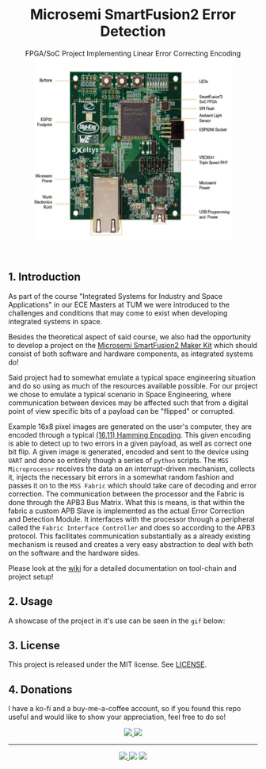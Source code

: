 <h1 align="center">Microsemi SmartFusion2 Error Detection</h1>
<p align="center">
  FPGA/SoC Project Implementing Linear Error Correcting Encoding
  <img src=".github/assets/board_image.png" align="middle" alt="title"
       width="400"
       height="370">
  </center>
</p>
<br>

## 1. Introduction
As part of the course "Integrated Systems for Industry and Space Applications" in our
ECE Masters at TUM we were
introduced to the challenges and conditions that may come to exist when developing
integrated systems in space.

Besides the theoretical aspect of said course, we also had the opportunity to develop
a project on the [Microsemi SmartFusion2 Maker Kit](https://www.microchip.com/en-us/products/fpgas-and-plds/system-on-chip-fpgas/smartfusion-2-fpgas)
which should consist of both software and hardware components, as integrated
systems do!

Said project had to somewhat emulate a typical space engineering situation and do so
using as much of the resources available possible. For our project we chose to emulate
a typical scenario in Space Engineering, where communication between devices may be affected
such that from a digital point of view specific bits of a payload can be "flipped" or corrupted.

Example 16x8 pixel images are generated on the user's computer,
they are encoded through a typical [(16,11) Hamming Encoding](https://en.wikipedia.org/wiki/Hamming_code).
This given encoding is able to detect up to two errors in a given payload, as well as correct one bit flip. A given image is generated, encoded and sent to the device using `UART` and done so entirely though a series of `python` scripts. The `MSS Microprocessr`  receives the data on an interrupt-driven mechanism, collects it, injects the necessary bit errors in a somewhat random fashion and passes it on to the `MSS Fabric` which should take care of decoding and error correction. The communication between the processor and the Fabric is done through the APB3 Bus Matrix.  What this is means, is that within the fabric a custom APB Slave is implemented as the actual Error Correction and Detection Module. It interfaces with the processor through a peripheral called the `Fabric Interface Controller` and does so according to the APB3 protocol. This facilitates communication substantially as a already existing mechanism is reused and creates a very easy abstraction to deal with both on the software and the hardware sides.

Please look at the [wiki](https://github.com/duclos-cavalcanti/microsemi-error-detection/wiki) for a detailed documentation on tool-chain and project setup!

## 2. Usage
A showcase of the project in it's use can be seen in the `gif` below:


## 3. License
This project is released under the MIT license. See [LICENSE](LICENSE).

## 4. Donations
I have a ko-fi and a buy-me-a-coffee account, so if you found this repo useful and would like to show your appreciation, feel free to do so!

<p align="center">
<a href="https://ko-fi.com/duclos">
<img src="https://img.shields.io/badge/donation-ko--fi-red.svg">
</a>

<a href="https://www.buymeacoffee.com/danielduclos">
<img src="https://img.shields.io/badge/donation-buy--me--coffee-green.svg">
</a>

</p>

---
<p align="center">
<a href="https://github.com/duclos-cavalcanti/templates/LICENSE">
  <img src="https://img.shields.io/badge/license-MIT-blue.svg" />
</a>
<a>
  <img src="https://img.shields.io/github/languages/code-size/duclos-cavalcanti/microsemi-error-detection.svg" />
</a>
<a>
  <img src="https://img.shields.io/github/commit-activity/m/duclos-cavalcanti/microsemi-error-detection.svg" />
</a>
</p>
